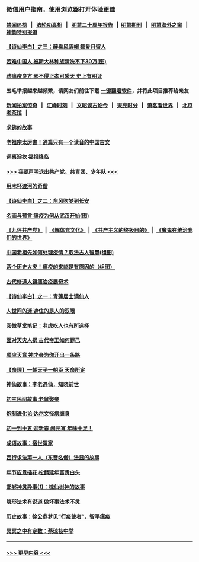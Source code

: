 ### [微信用户指南，使用浏览器打开体验更佳](https://github.com/gfw-breaker/banned-news1/blob/master/indexes/wechat-guide.md?t=0)
#### [禁闻热榜](热点新闻.md?t=0)  &nbsp;&nbsp;|&nbsp;&nbsp; [法轮功真相](https://github.com/gfw-breaker/truth/blob/master/README.md?t=0) &nbsp;&nbsp;|&nbsp;&nbsp; [明慧二十周年报告](https://github.com/gfw-breaker/mh-reports/blob/master/README.md?t=0) &nbsp;&nbsp;|&nbsp;&nbsp;[明慧期刊](https://github.com/gfw-breaker/mh-qikan) &nbsp;&nbsp;|&nbsp;&nbsp; [明慧海外之窗](https://github.com/gfw-breaker/mh-news/blob/master/README.md?t=0) &nbsp;&nbsp;|&nbsp;&nbsp; [神韵特别报道](https://github.com/gfw-breaker/mh-news/blob/master/shenyun.md?t=0)
#### [【诗仙李白】之三：醉看风落帽 舞爱月留人](../pages/prog647/a102767267.md?t=02030844) 
#### [苦难中国人 被斯大林种族清洗不下30万(图)](../pages/prog647/a102767355.md?t=02030844) 
#### [祛瘟疫良方 邪不侵正孝可感天 史上有明证](../pages/prog647/a102766434.md?t=02030844) 
#### 五毛举报越来越频繁，请网友们前往下载 [一键翻墙软件](https://github.com/gfw-breaker/ssr-accounts)，并将此项目推荐给亲友
#### [新闻拍案惊奇](https://github.com/gfw-breaker/banned-news1/blob/master/pages/link4.md) &nbsp;&nbsp;|&nbsp;&nbsp; [江峰时刻](https://github.com/gfw-breaker/banned-news1/blob/master/pages/link4.md) &nbsp;&nbsp;|&nbsp;&nbsp; [文昭谈古论今](https://github.com/gfw-breaker/banned-news1/blob/master/pages/link4.md) &nbsp;&nbsp;|&nbsp;&nbsp; [天亮时分](https://github.com/gfw-breaker/banned-news1/blob/master/pages/link4.md) &nbsp;&nbsp;|&nbsp;&nbsp; [萧茗看世界](https://github.com/gfw-breaker/banned-news1/blob/master/pages/link4.md) &nbsp;&nbsp;|&nbsp;&nbsp; [北京老茶馆](https://github.com/gfw-breaker/banned-news1/blob/master/pages/link4.md) &nbsp;&nbsp;|&nbsp;&nbsp; 
#### [求佛的故事](../pages/prog647/a102766422.md?t=02030844) 
#### [老祖宗太厉害！通篇只有一个读音的中国古文](../pages/prog647/a102766206.md?t=02030844) 
#### [远离淫欲 福报降临](../pages/prog647/a102765378.md?t=02030844) 
#### [>>> 我要声明退出共产党、共青团、少年队 <<<](https://github.com/begood0513/goodnews/blob/master/quit/letter.md) 
#### [用木杯渡河的奇僧](../pages/prog647/a102765363.md?t=02030844) 
#### [【诗仙李白】之二：东风吹梦到长安](../pages/prog647/a102765209.md?t=02030844) 
#### [名画与预言 瘟疫为何从武汉开始(图)](../pages/prog647/a102764474.md?t=02030844) 
#### [《九评共产党》](https://github.com/begood0513/9ping.md/blob/master/README.md) &nbsp;|&nbsp; [《解体党文化》](../../../../jtdwh.md/blob/master/README.md)  &nbsp;|&nbsp; [《共产主义的终极目的》](../../../../gczydzjmd.md/blob/master/README.md) &nbsp;|&nbsp; [《魔鬼在统治我们的世界》](../../../../mgztzwmdsj.md/blob/master/README.md) 
#### [中国老祖先如何处理疫情？取法古人智慧(组图)](../pages/prog647/a102764472.md?t=02030844) 
#### [两个历史大灾！瘟疫的来临是有原因的（组图）](../pages/prog647/a102764462.md?t=02030844) 
#### [古代修道人镇瘟治疫展奇术](../pages/prog647/a102764286.md?t=02030844) 
#### [【诗仙李白】之一：青莲居士谪仙人](../pages/prog647/a102764251.md?t=02030844) 
#### [人世间的迷 遮住的是人的双眼](../pages/prog647/a102763589.md?t=02030844) 
#### [阅微草堂笔记：老虎吃人也有所选择](../pages/prog647/a102763565.md?t=02030844) 
#### [面对天灾人祸 古代帝王如何罪己](../pages/prog647/a102762583.md?t=02030844) 
#### [顺应天意 神才会为你开出一条路](../pages/prog647/a102762633.md?t=02030844) 
#### [【命理】一朝天子一朝臣 天命所定](../pages/prog647/a102762621.md?t=02030844) 
#### [神仙故事：李老遇仙，知晓前世](../pages/prog647/a102761966.md?t=02030844) 
#### [初三民间故事 老鼠娶亲](../pages/prog647/a102761805.md?t=02030844) 
#### [炮制进化论 达尔文怪病缠身](../pages/prog647/a102761776.md?t=02030844) 
#### [初一到十五 迎新春 闹元宵 年味十足！](../pages/prog647/a102759846.md?t=02030844) 
#### [成语故事：宿世冤家](../pages/prog647/a102760020.md?t=02030844) 
#### [西行求法第一人（东晋名僧）法显的故事](../pages/prog647/a102760014.md?t=02030844) 
#### [年节应景插花 松鹤延年富贵白头](../pages/prog647/a102759380.md?t=02030844) 
#### [邯郸神灵异事(1)：槐仙树神的故事](../pages/prog647/a102759193.md?t=02030844) 
#### [隐形法术有说道 做坏事法术不灵](../pages/prog647/a102759184.md?t=02030844) 
#### [历史故事：徐公鼎梦见“行疫使者”，智平瘟疫](../pages/prog647/a102757771.md?t=02030844) 
#### [冥冥之中有定数：蔡琼枝中举](../pages/prog647/a102757757.md?t=02030844) 

----
#### [ >>> 更早内容 <<< ](../indexes/prog647-earlier.md)
